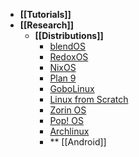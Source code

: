 - **[[Tutorials]]**
- **[[Research]]**
	- **[[Distributions]]**
		- [blendOS](https://blendos.co)
		- [RedoxOS](https://www.redox-os.org)
		- [NixOS](https://nixos.org)
		- [Plan 9](https://en.wikipedia.org/wiki/Plan_9_from_Bell_Labs)
		- [GoboLinux](https://www.gobolinux.org)
		- [Linux from Scratch](https://www.linuxfromscratch.org)
		- [Zorin OS](https://zorin.com/os/)
		- [Pop! OS](https://pop.system76.com)
		- [Archlinux](https://archlinux.org)
		- ** [[Android]]